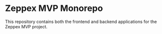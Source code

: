 # Zeppex MVP Monorepo
 This repository contains both the frontend and backend applications for the Zeppex MVP project.


